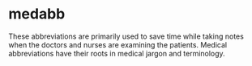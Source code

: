 # medabb
These abbreviations are primarily used to save time while taking notes when the doctors and nurses are examining the patients. Medical abbreviations have their roots in medical jargon and terminology.
